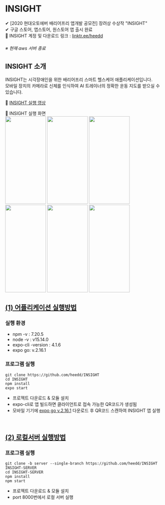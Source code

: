 
# INSIGHT
✔ [2020 현대오토에버 배리어프리 앱개발 공모전] 장려상 수상작 "INSIGHT"  
✔ 구글 스토어, 앱스토어, 원스토어 앱 출시 완료  
📌 INSIGHT 계정 및 다운로드 링크 : [linktr.ee/heedd](https://linktr.ee/heedd)
###### ※ 현재 aws 서버 종료  

## INSIGHT 소개
INSIGHT는 시각장애인을 위한 배리어프리 스마트 헬스케어 애플리케이션입니다.  
모바일 장치의 카메라로 신체를 인식하여 AI 트레이너의 정확한 운동 지도를 받으실 수 있습니다.   

📌 [INSIGHT 실행 영상](https://www.instagram.com/p/CLcAnKtH1jg/?utm_medium=copy_link)
  
📌 INSIGHT 실행 화면  
<img src="https://user-images.githubusercontent.com/58112670/151670733-b03688f3-3433-4ee9-ba38-27aa4cef85db.gif" height="280" width="130">
<img src="https://user-images.githubusercontent.com/58112670/151670942-1967120d-4817-4ded-ac72-cda320f075b0.jpg" height="280" width="130">
<img src="https://user-images.githubusercontent.com/58112670/151671081-1ae3e23f-9ed8-4e9a-a1ff-43c6fea00645.jpg" height="280" width="130">
<img src="https://user-images.githubusercontent.com/58112670/151671055-796978a5-9f83-4e48-b41e-8049434205cb.jpg" height="280" width="130">
<img src="https://user-images.githubusercontent.com/58112670/151670986-a381f811-736a-4307-a5f3-c736955bc197.jpg" height="280" width="130">
<img src="https://user-images.githubusercontent.com/58112670/151670996-9b139126-09e2-4625-bc56-e46a6dfaab03.jpg" height="280" width="130">
<br/>

## [(1) 어플리케이션 실행방법](https://github.com/heedd/INSIGHT)
### 실행 환경
* npm -v : 7.20.5
* node -v : v15.14.0
* expo-cli -version : 4.1.6 
* expo go: v.2.16.1
  
### 프로그램 실행
```
git clone https://github.com/heedd/INSIGHT
cd INSIGHT
npm install
expo start
```
* 프로젝트 다운로드 & 모듈 설치
* expo-cli로 앱 빌드하면 클라이언트로 접속 가능한 QR코드가 생성됨
* 모바일 기기에 [expo go v.2.16.1](https://apkpure.com/expo/host.exp.exponent/download/129-APK?from=versions%2Fversion) 다운로드 후 QR코드 스캔하여 INSIGHT 앱 실행   
<br/>

## [(2) 로컬서버 실행방법](https://github.com/heedd/INSIGHT/tree/server)
### 프로그램 실행
```
git clone -b server --single-branch https://github.com/heedd/INSIGHT INSIGHT-SERVER
cd INSIGHT-SERVER
npm install
npm start
```
* 프로젝트 다운로드 & 모듈 설치
* port 8000번에서 로컬 서버 실행
